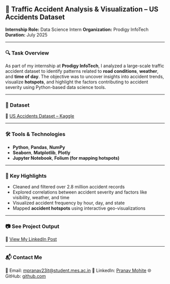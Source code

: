 
## 🚦 Traffic Accident Analysis & Visualization – US Accidents Dataset

**Internship Role:** Data Science Intern
**Organization:** Prodigy InfoTech
**Duration:** July 2025

---

### 🔍 Task Overview

As part of my internship at **Prodigy InfoTech**, I analyzed a large-scale traffic accident dataset to identify patterns related to **road conditions**, **weather**, and **time of day**. The objective was to uncover insights into accident trends, visualize **hotspots**, and highlight the factors contributing to accident severity using Python-based data science tools.

---

### 📁 Dataset

🔗 [US Accidents Dataset – Kaggle](https://www.kaggle.com/datasets/sobhanmoosavi/us-accidents)

---

### 🛠️ Tools & Technologies

* **Python**, **Pandas**, **NumPy**
* **Seaborn**, **Matplotlib**, **Plotly**
* **Jupyter Notebook**, **Folium (for mapping hotspots)**

---

### 📌 Key Highlights

* Cleaned and filtered over 2.8 million accident records
* Explored correlations between accident severity and factors like visibility, weather, and time
* Visualized accident frequency by hour, day, and state
* Mapped **accident hotspots** using interactive geo-visualizations

---

### 📷 See Project Output

🔗 [View My LinkedIn Post](https://www.linkedin.com/posts/pranav-mohite-05a36a2b2_datascience-trafficanalysis-datavisualization-activity-7348423876168634370-62BF)

---

### 📬 Contact Me

📧 Email: [mpranav23it@student.mes.ac.in](mailto:mpranav23it@student.mes.ac.in)
📇 LinkedIn: [Pranav Mohite](https://www.linkedin.com/in/pranav-mohite-05a36a2b2)
🌐 GitHub: [github.com](https://github.com/)

